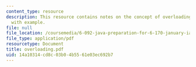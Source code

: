 ```yaml
---
content_type: resource
description: This resource contains notes on the concept of overloading in Java language
  with example.
file: null
file_location: /coursemedia/6-092-java-preparation-for-6-170-january-iap-2006/14a10314cd8c03b04b5561e03ec692b7_overloading.pdf
file_type: application/pdf
resourcetype: Document
title: overloading.pdf
uid: 14a10314-cd8c-03b0-4b55-61e03ec692b7
---
```

